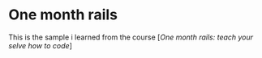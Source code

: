 # One month rails

This is the sample i learned from the course
[*One month rails: teach your selve how to code*] 